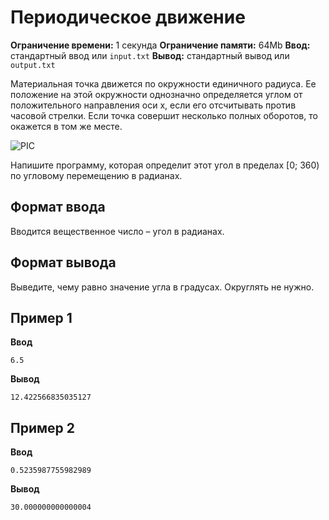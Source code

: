 # Периодическое движение

**Ограничение времени:** 1 секунда
**Ограничение памяти:** 64Mb
**Ввод:** стандартный ввод или `input.txt`
**Вывод:** стандартный вывод или `output.txt`

Материальная точка движется по окружности единичного радиуса. Ее положение на этой окружности однозначно определяется углом от положительного направления оси х, если его отсчитывать против часовой стрелки. Если точка совершит несколько полных оборотов, то окажется в том же месте.

![PIC](PIC)

Напишите программу, которая определит этот угол в пределах [0; 360) по угловому перемещению в радианах.

## Формат ввода

Вводится вещественное число – угол в радианах.

## Формат вывода

Выведите, чему равно значение угла в градусах. Округлять не нужно.

## Пример 1

**Ввод**
```
6.5
```

**Вывод**
```
12.422566835035127
```

## Пример 2

**Ввод**
```
0.5235987755982989
```

**Вывод**
```
30.000000000000004